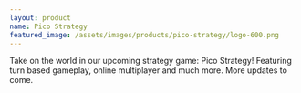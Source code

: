 ```yaml
---
layout: product
name: Pico Strategy
featured_image: /assets/images/products/pico-strategy/logo-600.png
---
```


Take on the world in our upcoming strategy game: Pico Strategy! Featuring turn based gameplay, online multiplayer and much more. More updates to come.

<!--more-->